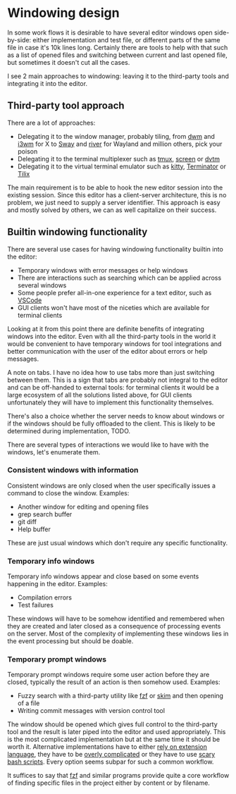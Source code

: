 # Windowing design

In some work flows it is desirable to have several editor windows open
side-by-side: either implementation and test file, or different parts
of the same file in case it's 10k lines long. Certainly there are tools
to help with that such as a list of opened files and switching between
current and last opened file, but sometimes it doesn't cut all the cases.

I see 2 main approaches to windowing: leaving it to the third-party tools
and integrating it into the editor.

## Third-party tool approach

There are a lot of approaches:
* Delegating it to the window manager, probably tiling, from [dwm] and [i3wm]
  for X to [Sway] and [river] for Wayland and million others, pick your poison
* Delegating it to the terminal multiplexer such as [tmux], [screen] or [dvtm]
* Delegating it to the virtual terminal emulator such as [kitty], [Terminator]
  or [Tilix]

[dwm]: https://dwm.suckless.org/
[i3wm]: https://i3wm.org/
[Sway]: https://swaywm.org/
[river]: https://github.com/ifreund/river
[tmux]: https://github.com/tmux/tmux
[dvtm]: https://www.brain-dump.org/projects/dvtm/
[screen]: https://www.gnu.org/software/screen/
[kitty]: https://sw.kovidgoyal.net/kitty/
[Terminator]: https://gnome-terminator.org/
[Tilix]: https://gnunn1.github.io/tilix-web/

The main requirement is to be able to hook the new editor session into the
existing session. Since this editor has a client-server architecture, this
is no problem, we just need to supply a server identifier. This approach
is easy and mostly solved by others, we can as well capitalize on their
success.

## Builtin windowing functionality

There are several use cases for having windowing functionality builtin into
the editor:
* Temporary windows with error messages or help windows
* There are interactions such as searching which can be applied across
  several windows
* Some people prefer all-in-one experience for a text editor, such as
  [VSCode]
* GUI clients won't have most of the niceties which are available for
  terminal clients

[VSCode]: https://code.visualstudio.com/

Looking at it from this point there are definite benefits of integrating
windows into the editor. Even with all the third-party tools in the world
it would be convenient to have temporary windows for tool integrations
and better communication with the user of the editor about errors or
help messages.

A note on tabs. I have no idea how to use tabs more than just switching
between them. This is a sign that tabs are probably not integral to the
editor and can be off-handed to external tools: for terminal clients it
would be a large ecosystem of all the solutions listed above, for GUI
clients unfortunately they will have to implement this functionality
themselves.

There's also a choice whether the server needs to know about windows or
if the windows should be fully offloaded to the client. This is likely
to be determined during implementation, TODO.

There are several types of interactions we would like to have with the
windows, let's enumerate them.

### Consistent windows with information

Consistent windows are only closed when the user specifically issues
a command to close the window. Examples:
* Another window for editing and opening files
* grep search buffer
* git diff
* Help buffer

These are just usual windows which don't require any specific functionality.

### Temporary info windows

Temporary info windows appear and close based on some events happening
in the editor. Examples:
* Compilation errors
* Test failures

These windows will have to be somehow identified and remembered when they
are created and later closed as a consequence of processing events on the
server. Most of the complexity of implementing these windows lies in
the event processing but should be doable.

### Temporary prompt windows

Temporary prompt windows require some user action before they are closed,
typically the result of an action is then somehow used. Examples:
* Fuzzy search with a third-party utility like [fzf] or [skim] and then
  opening of a file
* Writing commit messages with version control tool

[fzf]: https://github.com/junegunn/fzf
[skim]: https://github.com/lotabout/skim

The window should be opened which gives full control to the third-party tool
and the result is later piped into the editor and used appropriately. This
is the most complicated implementation but at the same time it should be
worth it. Alternative implementations have to either [rely on
extension language], they have to be [overly complicated] or they
have to use [scary bash scripts]. Every option seems subpar for such a common
workflow.

[rely on extension language]: https://git.sr.ht/~mcepl/vis-fzf-open/tree/master/item/init.lua
[overly complicated]: https://github.com/andreyorst/fzf.kak/blob/master/rc/fzf.kak
[scary bash scripts]: https://github.com/greenfork/dotfiles/blob/efeeda144639cbbd11e3fe68d3e78145080be47a/.config/kak/kakrc#L180-L188

It suffices to say that [fzf] and similar programs provide quite a core
workflow of finding specific files in the project either by content or
by filename.
